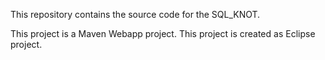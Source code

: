 This repository contains the source code for the SQL_KNOT.

This project is a Maven Webapp project.
This project is created as Eclipse project.